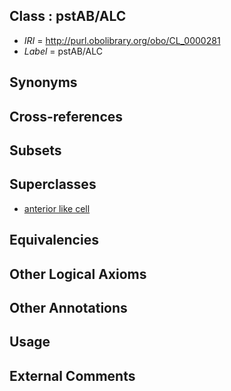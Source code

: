 
## Class : pstAB/ALC

 * *IRI* = http://purl.obolibrary.org/obo/CL_0000281
 * *Label* = pstAB/ALC

## Synonyms


## Cross-references


## Subsets


## Superclasses

 * [anterior like cell](../../CL/65/CL_0000265.md)

## Equivalencies


## Other Logical Axioms


## Other Annotations


## Usage


## External Comments

